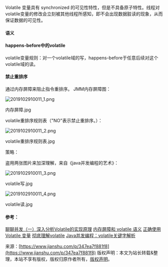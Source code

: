 

  

Volatile 变量具有 synchronized 的可见性特性，但是不具备原子特性。线程对volatile变量的修改会立刻被其他线程所感知，即不会出现数据脏读的现象，从而保证数据的可见性。

#### 语义

#### happens-before中的volatile

volatile变量规则：对一个volatile域的写，happens-before于任意后续对这个volatile域的读。

#### 禁止重排序

通过内存屏障来阻止指令重排序。
JMM内存屏障图：

![2019102910011\_1.png](https://gitee.com/hezhiyuan007/java-study/raw/master/images/JMM/96f90f95-7587-4744-a9bd-41fe81944c26.png)

内存屏障.jpg

volatile重排序规则表（"NO"表示禁止重排序。）：

![2019102910011\_2.png](https://gitee.com/hezhiyuan007/java-study/raw/master/images/JMM/9c22552c-fbf3-4c6c-bef9-0758ef52aa15.png)

volatile重排序规则表.jpg

策略：

盗用两张图片来加深理解，来自《java并发编程的艺术》：

![2019102910011\_3.png](https://gitee.com/hezhiyuan007/java-study/raw/master/images/JMM/0695d838-b101-4d23-ab3b-2ef5760e7250.png)

volatile写.jpg

![2019102910011\_4.png](https://gitee.com/hezhiyuan007/java-study/raw/master/images/JMM/1346abbf-44e2-4f27-b28c-54d7f6598e68.png)

volatile读.jpg

#### 参考：

[聊聊并发（一）深入分析Volatile的实现原理](https://links.jianshu.com/go?to=http%3A%2F%2Fwww.importnew.com%2F29860.html)
[内存屏障和 volatile 语义](https://links.jianshu.com/go?to=http%3A%2F%2Fwww.importnew.com%2F29860.html)
[正确使用 Volatile 变量](https://links.jianshu.com/go?to=https%3A%2F%2Fjuejin.im%2Fpost%2F5ae9b41b518825670b33e6c4)
[彻底理解volatile](https://links.jianshu.com/go?to=https%3A%2F%2Fjuejin.im%2Fpost%2F5ae9b41b518825670b33e6c4)
[Java并发编程：volatile关键字解析](https://links.jianshu.com/go?to=https%3A%2F%2Fwww.cnblogs.com%2Fdolphin0520%2Fp%2F3920373.html)

来源：[https://www.jianshu.com/p/347ea7f881f8](https://www.jianshu.com/p/347ea7f881f8)
版权声明：本文为站长转载&整理，本站不享有版权，版权归原作者所有，[版权声明](https://gitee.com/hezhiyuan007/java-notes/raw/master/disclaimer.md)。



